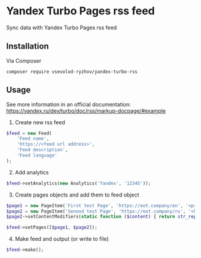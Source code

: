 # Yandex Turbo Pages rss feed

Sync data with Yandex Turbo Pages rss feed

## Installation

Via Composer
```
composer require vsevolod-ryzhov/yandex-turbo-rss
```

## Usage

See more information in an official documentation: https://yandex.ru/dev/turbo/doc/rss/markup-docpage/#example

1. Create new rss feed
```php
$feed = new Feed(
    'Feed name',
    'https://<feed url address>',
    'Feed description',
    'Feed language'
);
```

2. Add analytics
```php
$feed->setAnalytics(new Analytics('Yandex', '12345'));
```

3. Create pages objects and add them to feed object
```php
$page1 = new PageItem('First test Page', 'https://eot.company/en', '<p>Test content</p>');
$page2 = new PageItem('Senond test Page', 'https://eot.company/ru', '<header><h1>Title</h1></header><p>Content</p><div><img class="lazyload" src="" data-src="https://eot.company/themes/classic/images/logo-en-black.svg" alt="test" /></div>');
$page2->setContentModifiers(static function ($content) { return str_replace(array('src=""', 'data-src="'), array('', 'src="'), $content); });

$feed->setPages([$page1, $page2]);
```

4. Make feed and output (or write to file)
```php
$feed->make();
```